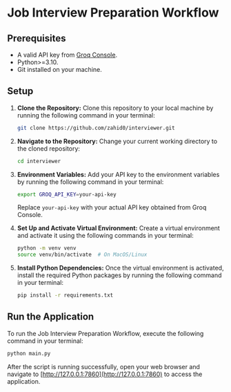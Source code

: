 # Job Interview Preparation Workflow

## Prerequisites

- A valid API key from [Groq Console](https://console.groq.com).
- Python>=3.10.
- Git installed on your machine.

## Setup

1. **Clone the Repository:**
   Clone this repository to your local machine by running the following command in your terminal:

   ```bash
   git clone https://github.com/zahid0/interviewer.git
   ```

2. **Navigate to the Repository:**
   Change your current working directory to the cloned repository:

   ```bash
   cd interviewer
   ```

3. **Environment Variables:**
   Add your API key to the environment variables by running the following command in your terminal:

   ```bash
   export GROQ_API_KEY=your-api-key
   ```

   Replace `your-api-key` with your actual API key obtained from Groq Console.

4. **Set Up and Activate Virtual Environment:**
   Create a virtual environment and activate it using the following commands in your terminal:

   ```bash
   python -m venv venv
   source venv/bin/activate  # On MacOS/Linux
   ```

5. **Install Python Dependencies:**
   Once the virtual environment is activated, install the required Python packages by running the following command in your terminal:

   ```bash
   pip install -r requirements.txt
   ```

## Run the Application

To run the Job Interview Preparation Workflow, execute the following command in your terminal:

```bash
python main.py
```

After the script is running successfully, open your web browser and navigate to [http://127.0.0.1:7860](http://127.0.0.1:7860) to access the application.

